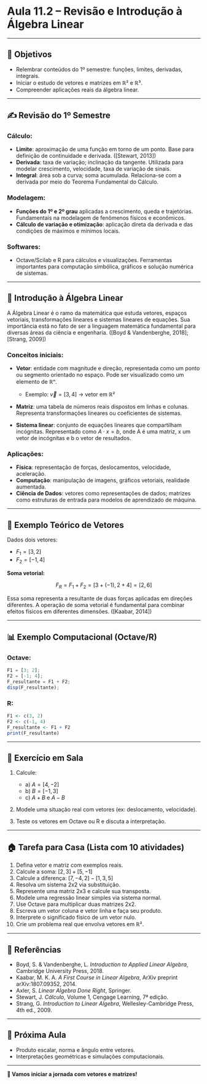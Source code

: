 # Aula 11.2 – Revisão e Introdução à Álgebra Linear

---

## 🎯 Objetivos

* Relembrar conteúdos do 1º semestre: funções, limites, derivadas, integrais.
* Iniciar o estudo de vetores e matrizes em ℝ² e ℝ³.
* Compreender aplicações reais da álgebra linear.

---

## ✍️ Revisão do 1º Semestre

### Cálculo:

* **Limite**: aproximação de uma função em torno de um ponto. Base para definição de continuidade e derivada. (\[Stewart, 2013])
* **Derivada**: taxa de variação; inclinação da tangente. Utilizada para modelar crescimento, velocidade, taxa de variação de sinais.
* **Integral**: área sob a curva; soma acumulada. Relaciona-se com a derivada por meio do Teorema Fundamental do Cálculo.

### Modelagem:

* **Funções do 1º e 2º grau** aplicadas a crescimento, queda e trajetórias. Fundamentais na modelagem de fenômenos físicos e econômicos.
* **Cálculo de variação e otimização**: aplicação direta da derivada e das condições de máximos e mínimos locais.

### Softwares:

* Octave/Scilab e R para cálculos e visualizações. Ferramentas importantes para computação simbólica, gráficos e solução numérica de sistemas.

---

## 📘 Introdução à Álgebra Linear

A Álgebra Linear é o ramo da matemática que estuda vetores, espaços vetoriais, transformações lineares e sistemas lineares de equações. Sua importância está no fato de ser a linguagem matemática fundamental para diversas áreas da ciência e engenharia. (\[Boyd & Vandenberghe, 2018]; \[Strang, 2009])

### Conceitos iniciais:

* **Vetor**: entidade com magnitude e direção, representada como um ponto ou segmento orientado no espaço. Pode ser visualizado como um elemento de ℝⁿ.

  * Exemplo: $\vec{v} = [3, 4]$ → vetor em ℝ²
* **Matriz**: uma tabela de números reais dispostos em linhas e colunas. Representa transformações lineares ou coeficientes de sistemas.
* **Sistema linear**: conjunto de equações lineares que compartilham incógnitas. Representado como $A \cdot x = b$, onde A é uma matriz, x um vetor de incógnitas e b o vetor de resultados.

### Aplicações:

* **Física**: representação de forças, deslocamentos, velocidade, aceleração.
* **Computação**: manipulação de imagens, gráficos vetoriais, realidade aumentada.
* **Ciência de Dados**: vetores como representações de dados; matrizes como estruturas de entrada para modelos de aprendizado de máquina.

---

## 🧠 Exemplo Teórico de Vetores

Dados dois vetores:

* $F_1 = [3, 2]$
* $F_2 = [-1, 4]$

**Soma vetorial:**

$$
F_R = F_1 + F_2 = [3 + (-1), 2 + 4] = [2, 6]
$$

Essa soma representa a resultante de duas forças aplicadas em direções diferentes. A operação de soma vetorial é fundamental para combinar efeitos físicos em diferentes dimensões. (\[Kaabar, 2014])

---

## 📊 Exemplo Computacional (Octave/R)

### Octave:

```octave
F1 = [3; 2];
F2 = [-1; 4];
F_resultante = F1 + F2;
disp(F_resultante);
```

### R:

```r
F1 <- c(3, 2)
F2 <- c(-1, 4)
F_resultante <- F1 + F2
print(F_resultante)
```

---

## 🏫 Exercício em Sala

1. Calcule:

   * a) $A = [4, -2]$
   * b) $B = [-1, 3]$
   * c) $A + B$ e $A - B$
2. Modele uma situação real com vetores (ex: deslocamento, velocidade).
3. Teste os vetores em Octave ou R e discuta a interpretação.

---

## 🏠 Tarefa para Casa (Lista com 10 atividades)

1. Defina vetor e matriz com exemplos reais.
2. Calcule a soma: $[2, 3] + [5, -1]$
3. Calcule a diferença: $[7, -4, 2] - [1, 3, 5]$
4. Resolva um sistema 2x2 via substituição.
5. Represente uma matriz 2x3 e calcule sua transposta.
6. Modele uma regressão linear simples via sistema normal.
7. Use Octave para multiplicar duas matrizes 2x2.
8. Escreva um vetor coluna e vetor linha e faça seu produto.
9. Interprete o significado físico de um vetor nulo.
10. Crie um problema real que envolva vetores em ℝ².

---

## 📙 Referências

* Boyd, S. & Vandenberghe, L. *Introduction to Applied Linear Algebra*, Cambridge University Press, 2018.
* Kaabar, M. K. A. *A First Course in Linear Algebra*, ArXiv preprint arXiv:1807.09352, 2014.
* Axler, S. *Linear Algebra Done Right*, Springer.
* Stewart, J. *Cálculo*, Volume 1, Cengage Learning, 7ª edição.
* Strang, G. *Introduction to Linear Algebra*, Wellesley-Cambridge Press, 4th ed., 2009.

---

## 📅 Próxima Aula

* Produto escalar, norma e ângulo entre vetores.
* Interpretações geométricas e simulações computacionais.

---

**🚀 Vamos iniciar a jornada com vetores e matrizes!**
